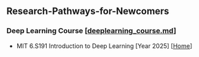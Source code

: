 
## Research-Pathways-for-Newcomers


### Deep Learning Course [[deeplearning_course.md](https://github.com/Event-AHU/Research-Pathways-for-Newcomers/blob/main/deeplearning_course.md)]
* MIT 6.S191 Introduction to Deep Learning [Year 2025] [[Home](https://introtodeeplearning.com/)] 
